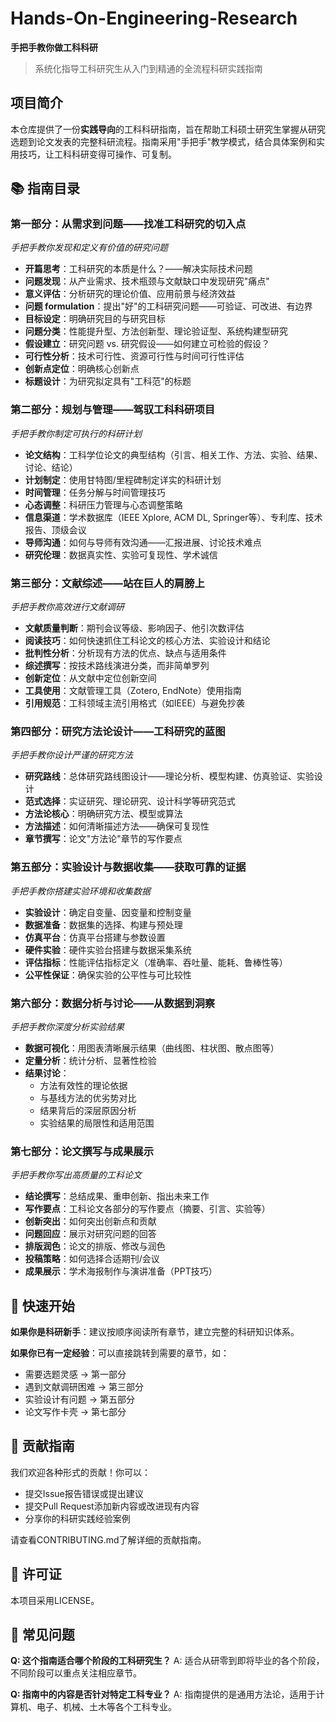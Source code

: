 # Hands-On-Engineering-Research

**手把手教你做工科科研**

> 系统化指导工科研究生从入门到精通的全流程科研实践指南

## 项目简介

本仓库提供了一份**实践导向**的工科科研指南，旨在帮助工科硕士研究生掌握从研究选题到论文发表的完整科研流程。指南采用"手把手"教学模式，结合具体案例和实用技巧，让工科科研变得可操作、可复制。

## 📚 指南目录

### 第一部分：从需求到问题——找准工科研究的切入点

*手把手教你发现和定义有价值的研究问题*

- **开篇思考**：工科研究的本质是什么？——解决实际技术问题
- **问题发现**：从产业需求、技术瓶颈与文献缺口中发现研究"痛点"
- **意义评估**：分析研究的理论价值、应用前景与经济效益
- **问题 formulation**：提出"好"的工科研究问题——可验证、可改进、有边界
- **目标设定**：明确研究目的与研究目标
- **问题分类**：性能提升型、方法创新型、理论验证型、系统构建型研究
- **假设建立**：研究问题 vs. 研究假设——如何建立可检验的假设？
- **可行性分析**：技术可行性、资源可行性与时间可行性评估
- **创新点定位**：明确核心创新点
- **标题设计**：为研究拟定具有"工科范"的标题

### 第二部分：规划与管理——驾驭工科科研项目

*手把手教你制定可执行的科研计划*

- **论文结构**：工科学位论文的典型结构（引言、相关工作、方法、实验、结果、讨论、结论）
- **计划制定**：使用甘特图/里程碑制定详实的科研计划
- **时间管理**：任务分解与时间管理技巧
- **心态调整**：科研压力管理与心态调整策略
- **信息渠道**：学术数据库（IEEE Xplore, ACM DL, Springer等）、专利库、技术报告、顶级会议
- **导师沟通**：如何与导师有效沟通——汇报进展、讨论技术难点
- **研究伦理**：数据真实性、实验可复现性、学术诚信

### 第三部分：文献综述——站在巨人的肩膀上

*手把手教你高效进行文献调研*

- **文献质量判断**：期刊会议等级、影响因子、他引次数评估
- **阅读技巧**：如何快速抓住工科论文的核心方法、实验设计和结论
- **批判性分析**：分析现有方法的优点、缺点与适用条件
- **综述撰写**：按技术路线演进分类，而非简单罗列
- **创新定位**：从文献中定位创新空间
- **工具使用**：文献管理工具（Zotero, EndNote）使用指南
- **引用规范**：工科领域主流引用格式（如IEEE）与避免抄袭

### 第四部分：研究方法论设计——工科研究的蓝图

*手把手教你设计严谨的研究方法*

- **研究路线**：总体研究路线图设计——理论分析、模型构建、仿真验证、实验设计
- **范式选择**：实证研究、理论研究、设计科学等研究范式
- **方法论核心**：明确研究方法、模型或算法
- **方法描述**：如何清晰描述方法——确保可复现性
- **章节撰写**：论文"方法论"章节的写作要点

### 第五部分：实验设计与数据收集——获取可靠的证据

*手把手教你搭建实验环境和收集数据*

- **实验设计**：确定自变量、因变量和控制变量
- **数据准备**：数据集的选择、构建与预处理
- **仿真平台**：仿真平台搭建与参数设置
- **硬件实验**：硬件实验台搭建与数据采集系统
- **评估指标**：性能评估指标定义（准确率、吞吐量、能耗、鲁棒性等）
- **公平性保证**：确保实验的公平性与可比较性

### 第六部分：数据分析与讨论——从数据到洞察

*手把手教你深度分析实验结果*

- **数据可视化**：用图表清晰展示结果（曲线图、柱状图、散点图等）
- **定量分析**：统计分析、显著性检验
- **结果讨论**：
  - 方法有效性的理论依据
  - 与基线方法的优劣势对比
  - 结果背后的深层原因分析
  - 实验结果的局限性和适用范围

### 第七部分：论文撰写与成果展示

*手把手教你写出高质量的工科论文*

- **结论撰写**：总结成果、重申创新、指出未来工作
- **写作要点**：工科论文各部分的写作要点（摘要、引言、实验等）
- **创新突出**：如何突出创新点和贡献
- **问题回应**：展示对研究问题的回答
- **排版润色**：论文的排版、修改与润色
- **投稿策略**：如何选择合适期刊/会议
- **成果展示**：学术海报制作与演讲准备（PPT技巧）

## 🚀 快速开始

**如果你是科研新手**：建议按顺序阅读所有章节，建立完整的科研知识体系。

**如果你已有一定经验**：可以直接跳转到需要的章节，如：

- 需要选题灵感 → 第一部分
- 遇到文献调研困难 → 第三部分  
- 实验设计有问题 → 第五部分
- 论文写作卡壳 → 第七部分

## 🤝 贡献指南

我们欢迎各种形式的贡献！你可以：

- 提交Issue报告错误或提出建议
- 提交Pull Request添加新内容或改进现有内容
- 分享你的科研实践经验案例

请查看CONTRIBUTING.md了解详细的贡献指南。

## 📄 许可证

本项目采用LICENSE。

## 🙋 常见问题

**Q: 这个指南适合哪个阶段的工科研究生？**
A: 适合从研零到即将毕业的各个阶段，不同阶段可以重点关注相应章节。

**Q: 指南中的内容是否针对特定工科专业？**
A: 指南提供的是通用方法论，适用于计算机、电子、机械、土木等各个工科专业。
